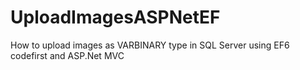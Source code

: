 # UploadImagesASPNetEF
How to upload images as VARBINARY type in SQL Server using EF6 codefirst and ASP.Net MVC

